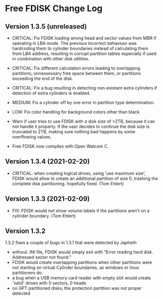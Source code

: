 Free FDISK Change Log
=====================


Version 1.3.5 (unreleased)
--------------------------
 - CRITICAL: Fix FDISK loading wrong head and sector values from MBR if
     operating in LBA mode. The previous incorrect behaviuor was hardcoding
     them to cylinder boundaries instead of calculating them from LBA address,
     resulting in corrupt partition tables especially if used in combination
     with other disk utilities.
 - CRITICAL: Fix different calculation errors leading to overlapping
     partitions, unnessessary free space between them, or partitions exceeding
     the end of the disk.
 - CRITICAL: Fix a bug resulting in detecting non-existant extra cylinders
     if detection of extra cylinders is enabled.
 - MEDIUM: Fix a cylinder off by one error in partition type determination.
 - LOW: Fix color handling for background colors other than black.

 - Warn if user tries to use FDISK with a disk size of >2TB, because it can
   not handle it properly. If the user decides to continue the disk size is
   truncated to 2TB, making sure nothing bad happens by some overflowing
   values.
 - Free FDISK now compiles with Open Watcom C.


Version 1.3.4 (2021-02-20)
--------------------------
 - CRITICAL: when creating logical drives, using 'use maximum size', FDISK
   would allow to create an additional partition of size 0, trashing the
   complete disk partitioning. hopefully fixed. (Tom Ehlert)


Version 1.3.3 (2021-02-09)
--------------------------
 - FIX: FDISK would not show volume labels if the partitions aren't on a
   cylinder boundary. (Tom Ehlert)


Version 1.3.2 
-------------
1.3.2 fixes a couple of bugs in 1.3.1 that were detected by Japheth

 - without .INI file, FDISK would simply exit with  "Error reading hard disk.
   Addressed sector not found."
 - FDSIK would create overlapping partitions when other partitions were not
   starting on virtual Cylinder boundaries, as windows or linux partitioners
   do.
 - a bug when a USB memory card reader with empty slot would create 'valid'
   drives with 0 sectors, 0 heads
 - on GPT partitioned disks, the protection partition was not proper detected
